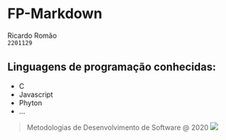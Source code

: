 # FP-Markdown
Ricardo Romão\
`2201129`
## Linguagens de programação conhecidas:
- C
- Javascript
- Phyton
- ...
>Metodologias de Desenvolvimento de Software @ 2020
![](Imagens/leiria.png)
